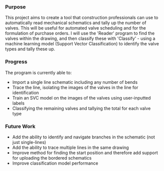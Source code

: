 ### Purpose
This project aims to create a tool that construction professionals can use to automatically read mechanical schematics and tally up the number of valves. This will be useful for automated valve scheduling and for the formulation of purchase orders.
I will use the 'Reader' program to find the valves within the drawing, and then classify these with 'Classify' - using a machine learning model (Support Vector Classification) to identify the valve types and tally these up.

### Progress
The program is currently able to:
- Import a single line schematic including any number of bends
- Trace the line, isolating the images of the valves in the line for identification
- Train an SVC model on the images of the valves using user-inputted labels
- Classifying the remaining valves and tallying the total for each valve type

### Future Work
- Add the ability to identify and navigate branches in the schematic (not just single-lines)
- Add the ability to trace multiple lines in the same drawing
- Improve method for finding the start position and therefore add support for uploading the bordered schematics
- Improve classification model performance
